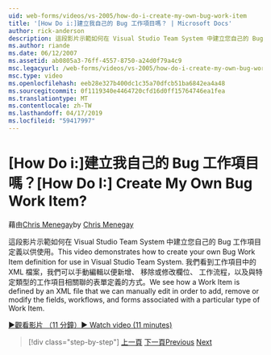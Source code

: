 ```yaml
---
uid: web-forms/videos/vs-2005/how-do-i-create-my-own-bug-work-item
title: '[How Do i:]建立我自己的 Bug 工作項目嗎？ | Microsoft Docs'
author: rick-anderson
description: 這段影片示範如何在 Visual Studio Team System 中建立您自己的 Bug 工作項目定義以供使用。 我們看到工作項目定義的 XML 檔案的方式...
ms.author: riande
ms.date: 06/12/2007
ms.assetid: ab0805a3-76ff-4557-8750-a24d0f79a4c9
msc.legacyurl: /web-forms/videos/vs-2005/how-do-i-create-my-own-bug-work-item
msc.type: video
ms.openlocfilehash: eeb28e327b400dc1c35a70dfcb51ba6842ea4a48
ms.sourcegitcommit: 0f1119340e4464720cfd16d0ff15764746ea1fea
ms.translationtype: MT
ms.contentlocale: zh-TW
ms.lasthandoff: 04/17/2019
ms.locfileid: "59417997"
---
```

# <a name="how-do-i-create-my-own-bug-work-item"></a><span data-ttu-id="93a9d-105">[How Do i:]建立我自己的 Bug 工作項目嗎？</span><span class="sxs-lookup"><span data-stu-id="93a9d-105">[How Do I:] Create My Own Bug Work Item?</span></span>

<span data-ttu-id="93a9d-106">藉由[Chris Menegay](https://twitter.com/CMenegay)</span><span class="sxs-lookup"><span data-stu-id="93a9d-106">by [Chris Menegay](https://twitter.com/CMenegay)</span></span>

<span data-ttu-id="93a9d-107">這段影片示範如何在 Visual Studio Team System 中建立您自己的 Bug 工作項目定義以供使用。</span><span class="sxs-lookup"><span data-stu-id="93a9d-107">This video demonstrates how to create your own Bug Work Item definition for use in Visual Studio Team System.</span></span> <span data-ttu-id="93a9d-108">我們看到工作項目中的 XML 檔案，我們可以手動編輯以便新增、 移除或修改欄位、 工作流程，以及與特定類型的工作項目相關聯的表單定義的方式。</span><span class="sxs-lookup"><span data-stu-id="93a9d-108">We see how a Work Item is defined by an XML file that we can manually edit in order to add, remove or modify the fields, workflows, and forms associated with a particular type of Work Item.</span></span>

[<span data-ttu-id="93a9d-109">&#9654;觀看影片 （11 分鐘）</span><span class="sxs-lookup"><span data-stu-id="93a9d-109">&#9654; Watch video (11 minutes)</span></span>](https://channel9.msdn.com/Blogs/ASP-NET-Site-Videos/how-do-i-create-my-own-bug-work-item)

> [!div class="step-by-step"]
> <span data-ttu-id="93a9d-110">[上一頁](how-do-i-integrate-defect-tracking-with-testing.md)
> [下一頁](how-do-i-write-code-more-quickly-with-unit-tests.md)</span><span class="sxs-lookup"><span data-stu-id="93a9d-110">[Previous](how-do-i-integrate-defect-tracking-with-testing.md)
[Next](how-do-i-write-code-more-quickly-with-unit-tests.md)</span></span>
